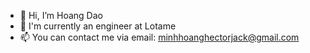 - 👋 Hi, I’m Hoang Dao
- 🌱 I'm currently an engineer at Lotame
- 📫 You can contact me via email: minhhoanghectorjack@gmail.com

<!---
hoangdao297/hoangdao297 is a ✨ special ✨ repository because its `README.md` (this file) appears on your GitHub profile.
You can click the Preview link to take a look at your changes.
--->
